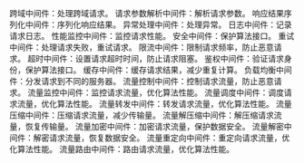 跨域中间件：处理跨域请求。
请求参数解析中间件：解析请求参数。
响应结果序列化中间件：序列化响应结果。
异常处理中间件：处理异常。
日志中间件：记录请求日志。
性能监控中间件：监控请求性能。
安全中间件：保护算法接口。
重试中间件：处理请求失败，重试请求。
限流中间件：限制请求频率，防止恶意请求。
超时中间件：设置请求超时时间，防止请求阻塞。
鉴权中间件：验证请求身份，保护算法接口。
缓存中间件：缓存请求结果，减少重复计算。
负载均衡中间件：分发请求到不同的服务器。
流量控制中间件：控制请求流量，防止恶意请求。
流量监控中间件：监控请求流量，优化算法性能。
流量调度中间件：调度请求流量，优化算法性能。
流量转发中间件：转发请求流量，优化算法性能。
流量压缩中间件：压缩请求流量，减少传输量。
流量解压缩中间件：解压缩请求流量，恢复传输量。
流量加密中间件：加密请求流量，保护数据安全。
流量解密中间件：解密请求流量，恢复数据安全。
流量重定向中间件：重定向请求流量，优化算法性能。
流量路由中间件：路由请求流量，优化算法性能。
